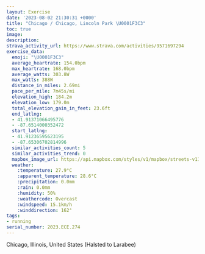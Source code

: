 ```yaml
---
layout: Exercise
date: '2023-08-02 21:30:31 +0000'
title: "Chicago / Chicago, Lincoln Park \U0001F3C3"
toc: true
image:
description:
strava_activity_url: https://www.strava.com/activities/9571697294
exercise_data:
  emoji: "\U0001F3C3"
  average_heartrate: 154.0bpm
  max_heartrate: 168.0bpm
  average_watts: 303.8W
  max_watts: 388W
  distance_in_miles: 2.69mi
  pace_per_mile: 7m45s/mi
  elevation_high: 184.2m
  elevation_low: 179.0m
  total_elevation_gain_in_feet: 23.6ft
  end_latlng:
  - 41.91371066495776
  - -87.6514000352472
  start_latlng:
  - 41.91236595623195
  - -87.65306702814996
  similar_activities_count: 5
  similar_activities_trend: 0
  mapbox_image_url: https://api.mapbox.com/styles/v1/mapbox/streets-v11/static/path-5+787af2-1.0(sgy~Fnl~uO%3Fk%40EcA%3FsFWge%40AQACGCcBFU%3FIMEYBqFCcKGy%40AsAGaBMs%40AWAgKGmEBs%40CsAFS%3Fa%40GgELoABq%40AYI%5De%40uAOo%40GeAUwACcAB_AA_A%40_%40JkAEqBFsBI%7B%40Qk%40Ll%40B%5C%40zACfBP%7CCA~%40SjCDz%40Dp%40D%5EX~%40j%40zAHfA%3FXKlABh%40CJBx%40EjED%7CAB%60H%3FzDCnB%40VFj%40DpAFd%40HfCBbKFzGBVBF%7CAEJDBJDzA%3F~LF~G%3Fp%40CFEBd%40%5CCpABvC),pin-s-s+e5b22e(-87.65144,41.9137),pin-s-f+89ae00(-87.64951,41.913740000000026)/auto/800x800?access_token=pk.eyJ1Ijoiam9zaGJlY2ttYW4iLCJhIjoiY205eWR2aDd1MWZ6djJrbXc4a3M0bWZleiJ9.XiG9OWkNcZk2QzjJbxLB4A
  weather:
    :temperature: 27.9°C
    :apparent_temperature: 28.6°C
    :precipitation: 0.0mm
    :rain: 0.0mm
    :humidity: 50%
    :weathercode: Overcast
    :windspeed: 15.1km/h
    :winddirection: 162°
tags:
- running
serial_number: 2023.ECE.274
---
```

Chicago, Illinois, United States (Halsted to Larabee)
